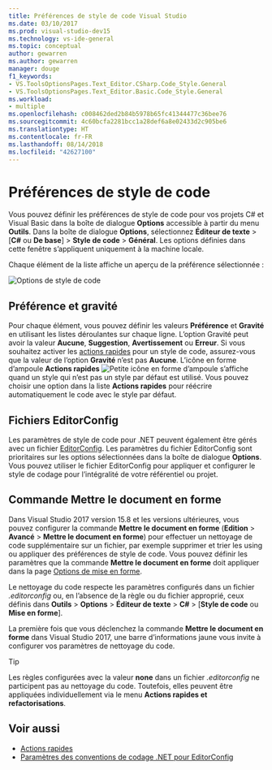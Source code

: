 ```yaml
---
title: Préférences de style de code Visual Studio
ms.date: 03/10/2017
ms.prod: visual-studio-dev15
ms.technology: vs-ide-general
ms.topic: conceptual
author: gewarren
ms.author: gewarren
manager: douge
f1_keywords:
- VS.ToolsOptionsPages.Text_Editor.CSharp.Code_Style.General
- VS.ToolsOptionsPages.Text_Editor.Basic.Code_Style.General
ms.workload:
- multiple
ms.openlocfilehash: c008462ded2b84b5978b65fc41344477c36bee76
ms.sourcegitcommit: 4c60bcfa2281bcc1a28def6a8e02433d2c905be6
ms.translationtype: HT
ms.contentlocale: fr-FR
ms.lasthandoff: 08/14/2018
ms.locfileid: "42627100"
---
```

# <a name="code-style-preferences"></a>Préférences de style de code

Vous pouvez définir les préférences de style de code pour vos projets C# et Visual Basic dans la boîte de dialogue **Options** accessible à partir du menu **Outils**. Dans la boîte de dialogue **Options**, sélectionnez **Éditeur de texte** > [**C#** ou **De base**] > **Style de code** > **Général**. Les options définies dans cette fenêtre s’appliquent uniquement à la machine locale.

Chaque élément de la liste affiche un aperçu de la préférence sélectionnée :

![Options de style de code](media/code-style-quick-actions-dialog.png)

## <a name="preference-and-severity"></a>Préférence et gravité

Pour chaque élément, vous pouvez définir les valeurs **Préférence** et **Gravité** en utilisant les listes déroulantes sur chaque ligne. L’option Gravité peut avoir la valeur **Aucune**, **Suggestion**, **Avertissement** ou **Erreur**. Si vous souhaitez activer les [actions rapides](../ide/quick-actions.md) pour un style de code, assurez-vous que la valeur de l’option **Gravité** n’est pas **Aucune**. L’icône en forme d’ampoule **Actions rapides** ![Petite icône en forme d’ampoule](media/vs2015_lightbulbsmall.png) s’affiche quand un style qui n’est pas un style par défaut est utilisé. Vous pouvez choisir une option dans la liste **Actions rapides** pour réécrire automatiquement le code avec le style par défaut.

## <a name="editorconfig-files"></a>Fichiers EditorConfig

Les paramètres de style de code pour .NET peuvent également être gérés avec un fichier [EditorConfig](../ide/editorconfig-code-style-settings-reference.md). Les paramètres du fichier EditorConfig sont prioritaires sur les options sélectionnées dans la boîte de dialogue **Options**. Vous pouvez utiliser le fichier EditorConfig pour appliquer et configurer le style de codage pour l’intégralité de votre référentiel ou projet.

## <a name="format-document-command"></a>Commande Mettre le document en forme

Dans Visual Studio 2017 version 15.8 et les versions ultérieures, vous pouvez configurer la commande **Mettre le document en forme** (**Edition** > **Avancé** > **Mettre le document en forme**) pour effectuer un nettoyage de code supplémentaire sur un fichier, par exemple supprimer et trier les using ou appliquer des préférences de style de code. Vous pouvez définir les paramètres que la commande **Mettre le document en forme** doit appliquer dans la page [Options de mise en forme](reference/options-text-editor-csharp-formatting.md#format-document-settings).

Le nettoyage du code respecte les paramètres configurés dans un fichier *.editorconfig* ou, en l’absence de la règle ou du fichier approprié, ceux définis dans **Outils** > **Options** > **Éditeur de texte** > **C#** > [**Style de code** ou **Mise en forme**].

La première fois que vous déclenchez la commande **Mettre le document en forme** dans Visual Studio 2017, une barre d’informations jaune vous invite à configurer vos paramètres de nettoyage du code.

> [!TIP]
> Les règles configurées avec la valeur **none** dans un fichier *.editorconfig* ne participent pas au nettoyage du code. Toutefois, elles peuvent être appliquées individuellement via le menu **Actions rapides et refactorisations**.

## <a name="see-also"></a>Voir aussi

- [Actions rapides](../ide/quick-actions.md)
- [Paramètres des conventions de codage .NET pour EditorConfig](../ide/editorconfig-code-style-settings-reference.md)